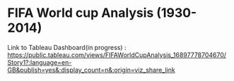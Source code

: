 # FIFA World cup Analysis (1930-2014)
 
Link to Tableau Dashboard(in progress) : https://public.tableau.com/views/FIFAWorldCupAnalysis_16897778704670/Story1?:language=en-GB&publish=yes&:display_count=n&:origin=viz_share_link
